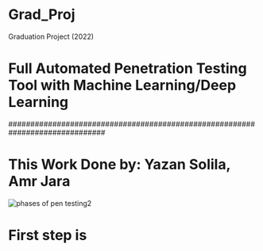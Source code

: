 # Grad_Proj
Graduation Project (2022)

# Full Automated Penetration Testing Tool with Machine Learning/Deep Learning 
##############################################################################
# This Work Done by: Yazan Solila, Amr Jara
![phases of pen testing2](https://user-images.githubusercontent.com/72103457/182888949-0fbdf7ed-673d-4218-b62b-441ff5f4f9e1.png)
# First step is 
